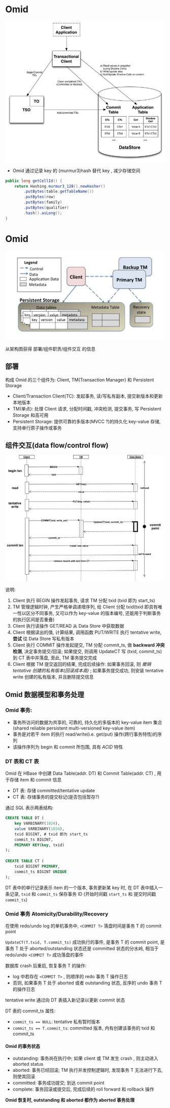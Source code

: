 # Omid

![软件架构](architecture.png)

- Omid 通过记录 key 的 (murmur3)hash 替代 key , 减少存储空间

```java
public long getCellId() {
    return Hashing.murmur3_128().newHasher()
        .putBytes(table.getTableName())
        .putBytes(row)
        .putBytes(family)
        .putBytes(qualifier)
        .hash().asLong();
}
```

# Omid

![软件架构](v2-eeffb6088467586bf75a8157c0f4ead9_hd.jpg)

从架构图获得 部署/组件职责/组件交互 的信息

## 部署

构成 Omid 的三个组件为: Client, TM(Transaction Manager) 和 Persistent Storage
- Client/Transaction Client(TC): 发起事务, 读/写私有副本, 提交新版本和更新本地版本
- TM(单点): 处理 Client 请求, 分配时间戳, 冲突检测, 提交事务, 写 Persistent Storage 和高可用
- Persistent Storage: 提供可靠的多版本(MVCC ?)的持久化 key-value 存储, 支持单行原子操作或事务

## 组件交互(data flow/control flow)

![组件交互](v2-25ea22d8dc090589b279838d3cdc0793_hd.jpg)

说明:
1. Client 执行 BEGIN 操作发起事务, 请求 TM 分配 txid (txid 即为 start_ts)
2. TM 管理逻辑时钟, 产生严格单调递增序列, 给 Client 分配 txid(txid 即具有唯一性以区分不同事务, 又可以作为 key-value 的版本编号, 还能用于判断事务的执行区间是否重叠)
3. Client 执行读操作 GET/READ 从 Data Store 中获取数据
4. Client 根据读出的值, 计算结果, 调用函数 PUT/WRITE 执行 tentative write, **尝试** 往 Data Store 写私有版本
5. Client 执行 COMMIT 操作发起提交, TM 分配 commit_ts, 做 **backward 冲突检测**, 决定事务提交/回滚; 如果提交, 则调用 UpdateCT 写 (txid, commit_ts) 到 CT 表中并落盘, 至此, TM 事务提交完成
6. Client 根据 TM 提交返回的结果, 完成后续操作: 如果事务回滚, 则 *撤销 tentative 创建的私有版本(回滚成本高)* ; 如果事务提交成功, 则安装 tentative write 创建的私有版本, 并且删除提交信息

## Omid 数据模型和事务处理

### Omid 事务:

- 事务所访问的数据为共享的, 可靠的, 持久化的多版本的 key-value item 集合(shared reliable persistent multi-versioned key-value item)
- 事务是对若干 item 的执行 read/write(i.e. get/put) 操作(跨行事务特性)的序列
- 该操作序列为 begin 和 commit 所包围, 具有 *ACID* 特性

### DT 表和 CT 表

Omid 在 HBase 中创建 Data Table(addr. DT) 和 Commit Table(addr. CT) , 用于存储 item 和 commit 信息
- DT 表: 存储 committed/tentative update
- CT 表: 存储事务的提交标记(是否包括暂存?)

通过 SQL 表示两表结构:

```sql
CREATE TABLE DT (
    key VARBINARY(1024),
    value VARBINARY(1024),
    txid BIGINT, # txid 即为 start_ts
    commit_ts BIGINT,
    PRIMARY KEY(key, txid)
);

CREATE TABLE CT (
    txid BIGINT PRIMARY,
    commit_ts BIGINT UNIQUE
);
```

DT 表中的单行记录表示 item 的一个版本, 事务更新某 key 时, 在 DT 表中插入一条记录, `txid` 和 `commit_ts` 保存事务 ID (开始时间戳 `start_ts` 和 提交时间戳 `commit_ts`)

### Omid 事务 Atomicity/Durability/Recovery

在使用 redo/undo log 的单机事务中, `<COMMIT T>` 落盘时间是事务 T 的 commit point

`UpdateCT(T.txid, T.commit_ts)` 成功执行的事件, 是事务 T 的 commit point, 是事务 T 处于 aborted/outstanding 状态还是 committed 状态的分水岭, 相当于 redo/undo `<COMMIT T>` 成功落盘的事件

数据库 crash 后重启, 恢复事务 T 的操作:
- log 中若存在 `<COMMIT T>` , 则顺序的 redo 事务 T 操作日志
- 否则, 如果事务 T 处于 aborted 或者 outstanding 状态, 反序的 undo 事务 T 的操作日志

tentative write 通过向 DT 表插入新记录以更新 commit 状态

DT 表的 commit_ts 属性:
- `commit_ts == NULL`: tentative 私有暂时版本
- `commit_ts == T.commit_ts`: committed 版本, 内有创建该事务的 txid 和 commit_ts

#### Omid 的事务状态

- outstanding: 事务尚在执行中; 如果 client 或 TM 发生 crash , 则主动进入 aborted status
- aborted: 事务已经回滚; TM 执行并发控制逻辑时, 发现事务 T 无法进行下去, 则使其回滚
- committed: 事务成功提交; 到达 commit point
- complete: 事务回滚或提交后, 完成后续的 roll forward 和 rollback 操作

**Omid 恢复时, outstanding 和 aborted 都作为 aborted 事务处理**

